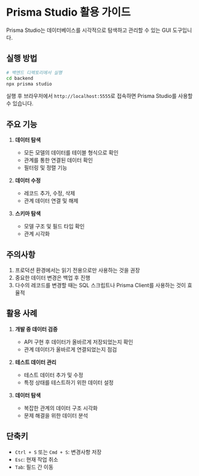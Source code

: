 # Prisma Studio 활용 가이드

Prisma Studio는 데이터베이스를 시각적으로 탐색하고 관리할 수 있는 GUI 도구입니다.

## 실행 방법

```bash
# 백엔드 디렉토리에서 실행
cd backend
npx prisma studio
```

실행 후 브라우저에서 `http://localhost:5555`로 접속하면 Prisma Studio를 사용할 수 있습니다.

## 주요 기능

1. **데이터 탐색**
   - 모든 모델의 데이터를 테이블 형식으로 확인
   - 관계를 통한 연결된 데이터 확인
   - 필터링 및 정렬 기능

2. **데이터 수정**
   - 레코드 추가, 수정, 삭제
   - 관계 데이터 연결 및 해제

3. **스키마 탐색**
   - 모델 구조 및 필드 타입 확인
   - 관계 시각화

## 주의사항

1. 프로덕션 환경에서는 읽기 전용으로만 사용하는 것을 권장
2. 중요한 데이터 변경은 백업 후 진행
3. 다수의 레코드를 변경할 때는 SQL 스크립트나 Prisma Client를 사용하는 것이 효율적

## 활용 사례

1. **개발 중 데이터 검증**
   - API 구현 후 데이터가 올바르게 저장되었는지 확인
   - 관계 데이터가 올바르게 연결되었는지 점검

2. **테스트 데이터 관리**
   - 테스트 데이터 추가 및 수정
   - 특정 상태를 테스트하기 위한 데이터 설정

3. **데이터 탐색**
   - 복잡한 관계의 데이터 구조 시각화
   - 문제 해결을 위한 데이터 분석

## 단축키

- `Ctrl + S` 또는 `Cmd + S`: 변경사항 저장
- `Esc`: 현재 작업 취소
- `Tab`: 필드 간 이동 